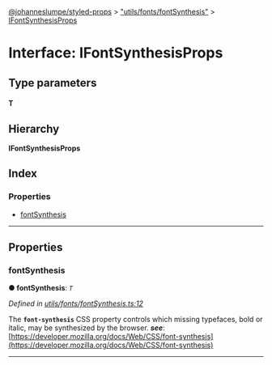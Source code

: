 [@johanneslumpe/styled-props](../README.md) > ["utils/fonts/fontSynthesis"](../modules/_utils_fonts_fontsynthesis_.md) > [IFontSynthesisProps](../interfaces/_utils_fonts_fontsynthesis_.ifontsynthesisprops.md)

# Interface: IFontSynthesisProps

## Type parameters
#### T 
## Hierarchy

**IFontSynthesisProps**

## Index

### Properties

* [fontSynthesis](_utils_fonts_fontsynthesis_.ifontsynthesisprops.md#fontsynthesis)

---

## Properties

<a id="fontsynthesis"></a>

###  fontSynthesis

**● fontSynthesis**: *`T`*

*Defined in [utils/fonts/fontSynthesis.ts:12](https://github.com/johanneslumpe/styled-props/blob/3abf398/src/utils/fonts/fontSynthesis.ts#L12)*

The **`font-synthesis`** CSS property controls which missing typefaces, bold or italic, may be synthesized by the browser.
*__see__*: [https://developer.mozilla.org/docs/Web/CSS/font-synthesis](https://developer.mozilla.org/docs/Web/CSS/font-synthesis)

___

